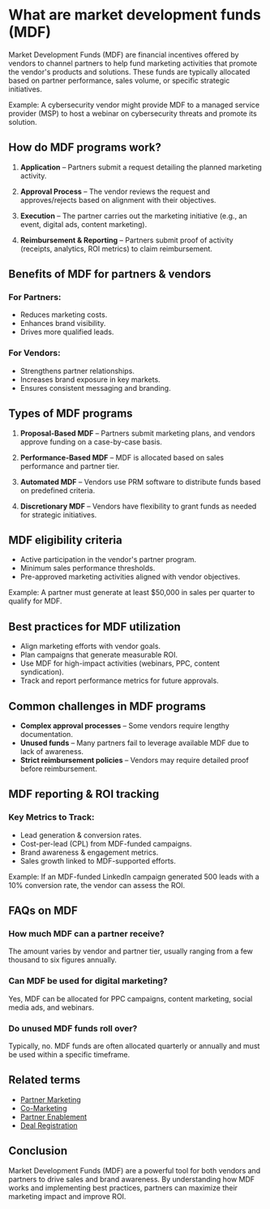 # What are market development funds (MDF)

Market Development Funds (MDF) are financial incentives offered by vendors to channel partners to help fund marketing activities that promote the vendor's products and solutions. These funds are typically allocated based on partner performance, sales volume, or specific strategic initiatives.

Example: A cybersecurity vendor might provide MDF to a managed service provider (MSP) to host a webinar on cybersecurity threats and promote its solution.

## How do MDF programs work?

1. **Application** – Partners submit a request detailing the planned marketing activity.

2. **Approval Process** – The vendor reviews the request and approves/rejects based on alignment with their objectives.

3. **Execution** – The partner carries out the marketing initiative (e.g., an event, digital ads, content marketing).

4. **Reimbursement & Reporting** – Partners submit proof of activity (receipts, analytics, ROI metrics) to claim reimbursement.

## Benefits of MDF for partners & vendors

### For Partners:

- Reduces marketing costs.
- Enhances brand visibility.
- Drives more qualified leads.

### For Vendors:

- Strengthens partner relationships.
- Increases brand exposure in key markets.
- Ensures consistent messaging and branding.

## Types of MDF programs

1. **Proposal-Based MDF** – Partners submit marketing plans, and vendors approve funding on a case-by-case basis.

2. **Performance-Based MDF** – MDF is allocated based on sales performance and partner tier.

3. **Automated MDF** – Vendors use PRM software to distribute funds based on predefined criteria.

4. **Discretionary MDF** – Vendors have flexibility to grant funds as needed for strategic initiatives.

## MDF eligibility criteria

- Active participation in the vendor's partner program.
- Minimum sales performance thresholds.
- Pre-approved marketing activities aligned with vendor objectives.

Example: A partner must generate at least $50,000 in sales per quarter to qualify for MDF.

## Best practices for MDF utilization

- Align marketing efforts with vendor goals.
- Plan campaigns that generate measurable ROI.
- Use MDF for high-impact activities (webinars, PPC, content syndication).
- Track and report performance metrics for future approvals.

## Common challenges in MDF programs

- **Complex approval processes** – Some vendors require lengthy documentation.
- **Unused funds** – Many partners fail to leverage available MDF due to lack of awareness.
- **Strict reimbursement policies** – Vendors may require detailed proof before reimbursement.

## MDF reporting & ROI tracking

### Key Metrics to Track:

- Lead generation & conversion rates.
- Cost-per-lead (CPL) from MDF-funded campaigns.
- Brand awareness & engagement metrics.
- Sales growth linked to MDF-supported efforts.

Example: If an MDF-funded LinkedIn campaign generated 500 leads with a 10% conversion rate, the vendor can assess the ROI.

## FAQs on MDF

### How much MDF can a partner receive?

The amount varies by vendor and partner tier, usually ranging from a few thousand to six figures annually.

### Can MDF be used for digital marketing?

Yes, MDF can be allocated for PPC campaigns, content marketing, social media ads, and webinars.

### Do unused MDF funds roll over?

Typically, no. MDF funds are often allocated quarterly or annually and must be used within a specific timeframe.

## Related terms

- [Partner Marketing](/partner-marketing)
- [Co-Marketing](/co-marketing)
- [Partner Enablement](/partner-enablement)
- [Deal Registration](/deal-registration)

## Conclusion

Market Development Funds (MDF) are a powerful tool for both vendors and partners to drive sales and brand awareness. By understanding how MDF works and implementing best practices, partners can maximize their marketing impact and improve ROI.
